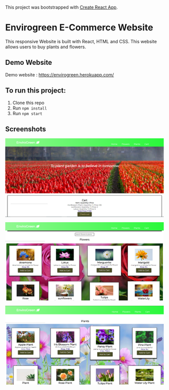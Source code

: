 This project was bootstrapped with [Create React App](https://github.com/facebook/create-react-app).
# Envirogreen E-Commerce Website
This responsive Website is built with React, HTML and CSS. This website allows users to buy plants and flowers. 

## Demo Website
Demo website : https://envirogreen.herokuapp.com/

## To run this project:
1. Clone this repo
2. Run `npm install`
3. Run `npm start`

## Screenshots
![Landing Page](/src/containers/Screenshots/Screenshot-1.png?raw=true "Screenshot")

![Landing Page](/src/containers/Screenshots/Screenshot-2.png?raw=true "Screenshot")

![Landing Page](/src/containers/Screenshots/Screenshot-3.png?raw=true "Screenshot")